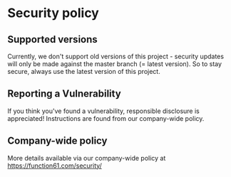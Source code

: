 Security policy
===============

Supported versions
------------------

Currently, we don't support old versions of this project - security updates will only be made
against the master branch (= latest version). So to stay secure, always use the latest
version of this project.


Reporting a Vulnerability
-------------------------

If you think you've found a vulnerability, responsible disclosure is appreciated!
Instructions are found from our company-wide policy.


Company-wide policy
-------------------

More details available via our company-wide policy at https://function61.com/security/
